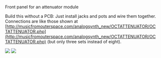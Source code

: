 Front panel for an attenuator module

Build this without a PCB: Just install jacks and pots and wire them together. Connections are like those shown at [http://musicfromouterspace.com/analogsynth_new/OCTATTENUATOR/OCTATTENUATOR.php](http://musicfromouterspace.com/analogsynth_new/OCTATTENUATOR/OCTATTENUATOR.php) (but only three sets instead of eight).

![](Attenuators_front.jpg)
![](Attenuators_back.jpg)
